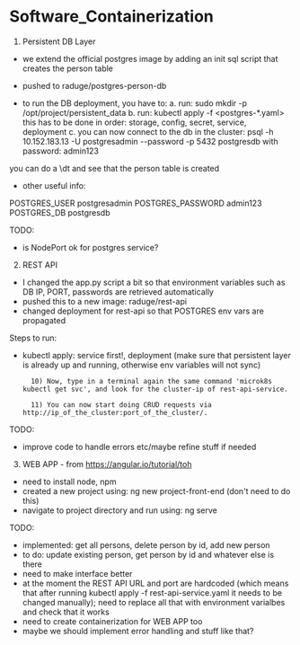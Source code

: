 # Software_Containerization

1. Persistent DB Layer

- we extend the official postgres image by adding an init sql script that creates the person table
- pushed to raduge/postgres-person-db

- to run the DB deployment, you have to:
a. run: sudo mkdir -p /opt/project/persistent_data
b. run: kubectl apply -f <postgres-*.yaml>
this has to be done in order: storage, config, secret, service, deployment
c. you can now connect to the db in the cluster:
psql -h 10.152.183.13 -U postgresadmin --password -p 5432 postgresdb
    with password: admin123

you can do a \dt and see that the person table is created

- other useful info:

POSTGRES_USER postgresadmin
POSTGRES_PASSWORD admin123
POSTGRES_DB postgresdb

TODO:
- is NodePort ok for postgres service?

2. REST API

- I changed the app.py script a bit so that environment variables such as DB IP, PORT, passwords are retrieved automatically
- pushed this to a new image: raduge/rest-api
- changed deployment for rest-api so that POSTGRES env vars are propagated

Steps to run:
- kubectl apply: service first!, deployment (make sure that persistent layer is already up and running, otherwise env variables will not sync)

        10) Now, type in a terminal again the same command 'microk8s kubectl get svc', and look for the cluster-ip of rest-api-service. 

        11) You can now start doing CRUD requests via http://ip_of_the_cluster:port_of_the_cluster/.

TODO:
- improve code to handle errors etc/maybe refine stuff if needed

3. WEB APP - from https://angular.io/tutorial/toh

- need to install node, npm
- created a new project using: ng new project-front-end (don't need to do this)
- navigate to project directory and run using: ng serve

TODO:
 - implemented: get all persons, delete person by id, add new person
 - to do: update existing person, get person by id and whatever else is there
- need to make interface better
- at the moment the REST API URL and port are hardcoded (which means that after running kubectl apply -f rest-api-service.yaml it needs to be changed manually); need to replace all that with environment varialbes and check that it works
- need to create containerization for WEB APP too
- maybe we should implement error handling and stuff like that?
